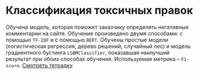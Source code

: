 # Классификация токсичных правок
Обучена модель, которая поможет заказчику определять негативные комментарии на сайте. Обучение произведено двумя способами: с помощью `TF-IDF` и с помощью `BERT`.
Обучены простые модели (логистическая регрессия, дерево решений, случайный лес) и модель градиентного бустинга `LGBMClassifier`, показавшая наилучший результат при обоих способах обучения. Используемая метрика – `F1-score`.
[Смотреть тетрадку](https://github.com/alyona-shashina/Portfolio/blob/main/toxic-comments/toxic-comments.ipynb)
